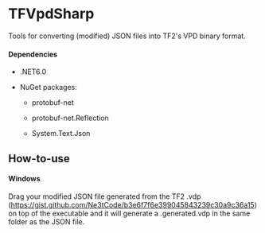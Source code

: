# TFVpdSharp

Tools for converting (modified) JSON files into TF2's VPD binary format.

#### Dependencies

- .NET6.0
  
- NuGet packages:
  
  - protobuf-net
    
  - protobuf-net.Reflection
    
  - System.Text.Json
    

## How-to-use

#### Windows

Drag your modified JSON file generated from the TF2 .vdp (https://gist.github.com/Ne3tCode/b3e6f7f6e399045843239c30a9c36a15) on top of the executable and it will generate a .generated.vdp in the same folder as the JSON file.
